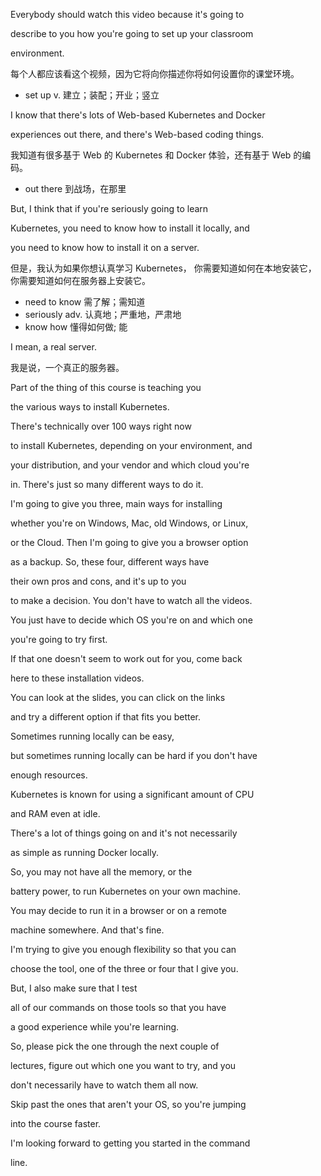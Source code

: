 Everybody should watch this video because it's going to

describe to you how you're going to set up your classroom

environment.

每个人都应该看这个视频，因为它将向你描述你将如何设置你的课堂环境。
* set up v. 建立；装配；开业；竖立

I know that there's lots of Web-based Kubernetes and Docker

experiences out there, and there's Web-based coding things.

我知道有很多基于 Web 的 Kubernetes 和 Docker 体验，还有基于 Web 的编码。
* out there 到战场，在那里

But, I think that if you're seriously going to learn

Kubernetes, you need to know how to install it locally, and

you need to know how to install it on a server.

但是，我认为如果你想认真学习 Kubernetes，
你需要知道如何在本地安装它，
你需要知道如何在服务器上安装它。
* need to know 需了解；需知道
* seriously adv. 认真地；严重地，严肃地
* know how 懂得如何做; 能

I mean, a real server.

我是说，一个真正的服务器。

Part of the thing of this course is teaching you

the various ways to install Kubernetes.

There's technically over 100 ways right now

to install Kubernetes, depending on your environment, and

your distribution, and your vendor and which cloud you're

in. There's just so many different ways to do it.

I'm going to give you three, main ways for installing

whether you're on Windows, Mac, old Windows, or Linux,

or the Cloud. Then I'm going to give you a browser option

as a backup. So, these four, different ways have

their own pros and cons, and it's up to you

to make a decision. You don't have to watch all the videos.

You just have to decide which OS you're on and which one

you're going to try first.

If that one doesn't seem to work out for you, come back

here to these installation videos.

You can look at the slides, you can click on the links

and try a different option if that fits you better.

Sometimes running locally can be easy,

but sometimes running locally can be hard if you don't have

enough resources.

Kubernetes is known for using a significant amount of CPU

and RAM even at idle.

There's a lot of things going on and it's not necessarily

as simple as running Docker locally.

So, you may not have all the memory, or the

battery power, to run Kubernetes on your own machine.

You may decide to run it in a browser or on a remote

machine somewhere. And that's fine.

I'm trying to give you enough flexibility so that you can

choose the tool, one of the three or four that I give you.

But, I also make sure that I test

all of our commands on those tools so that you have

a good experience while you're learning.

So, please pick the one through the next couple of

lectures, figure out which one you want to try, and you

don't necessarily have to watch them all now.

Skip past the ones that aren't your OS, so you're jumping

into the course faster.

I'm looking forward to getting you started in the command

line.

